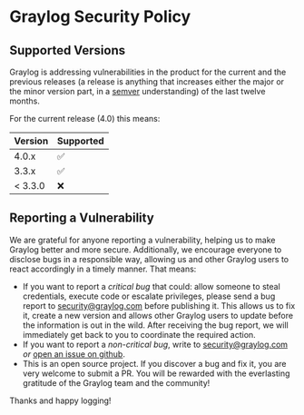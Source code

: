 # Graylog Security Policy

## Supported Versions

Graylog is addressing vulnerabilities in the product for the current and the previous releases (a release is anything that increases either the major or the minor version part, in a [semver](https://semver.org) understanding) of the last twelve months.

For the current release (4.0) this means:

| Version | Supported          |
| ------- | ------------------ |
| 4.0.x   | :white_check_mark: |
| 3.3.x   | :white_check_mark: |
| < 3.3.0 | :x:                |

## Reporting a Vulnerability

We are grateful for anyone reporting a vulnerability, helping us to make Graylog better and more secure. Additionally, we encourage everyone to disclose bugs in a responsible way, allowing us and other Graylog users to react accordingly in a timely manner.
That means:

  - If you want to report a *critical bug* that could: allow someone to steal credentials, execute code or escalate privileges, please send a bug report to security@graylog.com before publishing it. This allows us to fix it, create a new version and allows other Graylog users to update before the information is out in the wild. After receiving the bug report, we will immediately get back to you to coordinate the required action.
  - If you want to report a *non-critical bug*, write to security@graylog.com _or_ [open an issue on github](https://github.com/Graylog2/graylog2-server/issues/new).
  - This is an open source project. If you discover a bug and fix it, you are very welcome to submit a PR. You will be rewarded with the everlasting gratitude of the Graylog team and the community!
  
  Thanks and happy logging!
